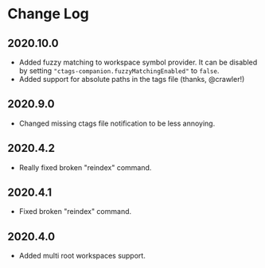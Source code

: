 # Change Log

## 2020.10.0

- Added fuzzy matching to workspace symbol provider. It can be disabled by setting `"ctags-companion.fuzzyMatchingEnabled"` to `false`.
- Added support for absolute paths in the tags file (thanks, @crawler!)

## 2020.9.0

- Changed missing ctags file notification to be less annoying.

## 2020.4.2

- Really fixed broken "reindex" command.

## 2020.4.1

- Fixed broken "reindex" command.

## 2020.4.0

- Added multi root workspaces support.
